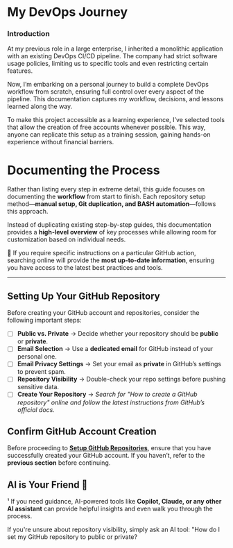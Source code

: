 # **My DevOps Journey**

### **Introduction**

At my previous role in a large enterprise, I inherited a monolithic application with an existing DevOps CI/CD pipeline. The company had strict software usage policies, limiting us to specific tools and even restricting certain features.

Now, I’m embarking on a personal journey to build a complete DevOps workflow from scratch, ensuring full control over every aspect of the pipeline. This documentation captures my workflow, decisions, and lessons learned along the way.

To make this project accessible as a learning experience, I’ve selected tools that allow the creation of free accounts whenever possible. This way, anyone can replicate this setup as a training session, gaining hands-on experience without financial barriers.

# **Documenting the Process**  

Rather than listing every step in extreme detail, this guide focuses on documenting the **workflow** from start to finish. Each repository setup method—**manual setup, Git duplication, and BASH automation**—follows this approach.  

Instead of duplicating existing step-by-step guides, this documentation provides a **high-level overview** of key processes while allowing room for customization based on individual needs.  

📌 If you require specific instructions on a particular GitHub action, searching online will provide the **most up-to-date information**, ensuring you have access to the latest best practices and tools.  

---

## **Setting Up Your GitHub Repository**  

Before creating your GitHub account and repositories, consider the following important steps:  

- [ ] **Public vs. Private** → Decide whether your repository should be **public** or **private**.  
- [ ] **Email Selection** → Use a **dedicated email** for GitHub instead of your personal one.  
- [ ] **Email Privacy Settings** → Set your email as **private** in GitHub’s settings to prevent spam.  
- [ ] **Repository Visibility** → Double-check your repo settings before pushing sensitive data.  
- [ ] **Create Your Repository** → _Search for "How to create a GitHub repository" online and follow the latest instructions from GitHub’s official docs._  

## **Confirm GitHub Account Creation**  

Before proceeding to [**Setup GitHub Repositories**](setup-github-repositories.md), ensure that you have successfully created your GitHub account. If you haven’t, refer to the **previous section** before continuing.

## **AI is Your Friend** 🤖  

<a name="ai-tip"></a>¹ If you need guidance, AI-powered tools like **Copilot, Claude, or any other AI assistant** can provide helpful insights and even walk you through the process.

If you're unsure about repository visibility, simply ask an AI tool: "How do I set my GitHub repository to public or private?



